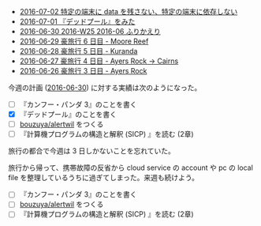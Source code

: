 - [2016-07-02 特定の端末に data を残さない、特定の端末に依存しない][2016-07-02]
- [2016-07-01 『デッドプール』をみた][2016-07-01]
- [2016-06-30 2016-W25 2016-06 ふりかえり][2016-06-30]
- [2016-06-29 豪旅行 6 日目 - Moore Reef][2016-06-29]
- [2016-06-28 豪旅行 5 日目 - Kuranda][2016-06-28]
- [2016-06-27 豪旅行 4 日目 - Ayers Rock -> Cairns][2016-06-27]
- [2016-06-26 豪旅行 3 日目 - Ayers Rock][2016-06-26]

今週の計画 ([2016-06-30][]) に対する実績は次のようになった。

- [ ] 『カンフー・パンダ 3』のことを書く
- [x] 『デッドプール』のことを書く
- [ ] [bouzuya/alertwil][] をつくる
- [ ] 『計算機プログラムの構造と解釈 (SICP) 』を読む (2章)

旅行の都合で今週は 3 日しかないことを忘れていた。

旅行から帰って、携帯故障の反省から cloud service の account や pc の local file を整理しているうちに過ぎてしまった。来週も続けよう。

- [ ] 『カンフー・パンダ 3』のことを書く
- [ ] [bouzuya/alertwil][] をつくる
- [ ] 『計算機プログラムの構造と解釈 (SICP) 』を読む (2章)

[2016-06-19]: http://blog.bouzuya.net/2016/06/19/
[2016-06-26]: http://blog.bouzuya.net/2016/06/26/
[2016-06-27]: http://blog.bouzuya.net/2016/06/27/
[2016-06-28]: http://blog.bouzuya.net/2016/06/28/
[2016-06-29]: http://blog.bouzuya.net/2016/06/29/
[2016-06-30]: http://blog.bouzuya.net/2016/06/30/
[2016-07-01]: http://blog.bouzuya.net/2016/07/01/
[2016-07-02]: http://blog.bouzuya.net/2016/07/02/
[bouzuya/alertwil]: https://github.com/bouzuya/alertwil

